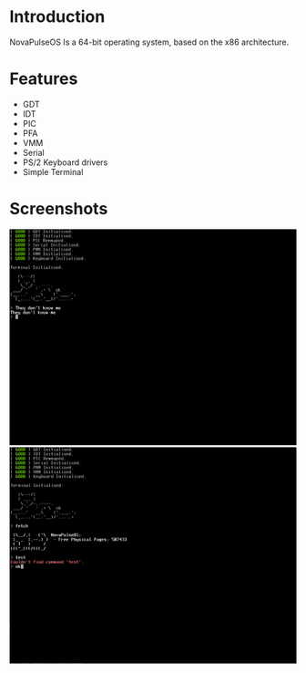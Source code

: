 # Introduction
NovaPulseOS Is a 64-bit operating system, based on the x86 architecture.

# Features
- GDT
- IDT
- PIC
- PFA
- VMM
- Serial
- PS/2 Keyboard drivers
- Simple Terminal

# Screenshots
![screenshot1](https://github.com/asterd-og/NovaPulseOS/blob/main/scshot.png?raw=true)
![screenshot2](https://github.com/asterd-og/NovaPulseOS/blob/main/sc2.png?raw=true)